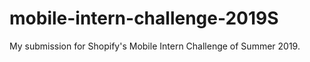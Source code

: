 # mobile-intern-challenge-2019S
My submission for Shopify's Mobile Intern Challenge of Summer 2019.
